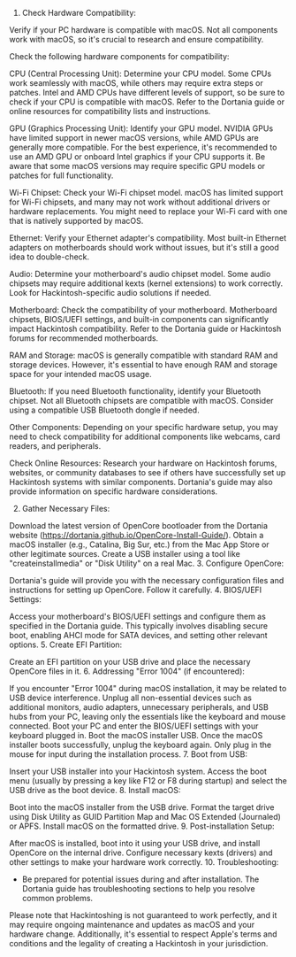 1. Check Hardware Compatibility:

Verify if your PC hardware is compatible with macOS. Not all components work with macOS, so it's crucial to research and ensure compatibility.

Check the following hardware components for compatibility:

CPU (Central Processing Unit): Determine your CPU model. Some CPUs work seamlessly with macOS, while others may require extra steps or patches. Intel and AMD CPUs have different levels of support, so be sure to check if your CPU is compatible with macOS. Refer to the Dortania guide or online resources for compatibility lists and instructions.

GPU (Graphics Processing Unit): Identify your GPU model. NVIDIA GPUs have limited support in newer macOS versions, while AMD GPUs are generally more compatible. For the best experience, it's recommended to use an AMD GPU or onboard Intel graphics if your CPU supports it. Be aware that some macOS versions may require specific GPU models or patches for full functionality.

Wi-Fi Chipset: Check your Wi-Fi chipset model. macOS has limited support for Wi-Fi chipsets, and many may not work without additional drivers or hardware replacements. You might need to replace your Wi-Fi card with one that is natively supported by macOS.

Ethernet: Verify your Ethernet adapter's compatibility. Most built-in Ethernet adapters on motherboards should work without issues, but it's still a good idea to double-check.

Audio: Determine your motherboard's audio chipset model. Some audio chipsets may require additional kexts (kernel extensions) to work correctly. Look for Hackintosh-specific audio solutions if needed.

Motherboard: Check the compatibility of your motherboard. Motherboard chipsets, BIOS/UEFI settings, and built-in components can significantly impact Hackintosh compatibility. Refer to the Dortania guide or Hackintosh forums for recommended motherboards.

RAM and Storage: macOS is generally compatible with standard RAM and storage devices. However, it's essential to have enough RAM and storage space for your intended macOS usage.

Bluetooth: If you need Bluetooth functionality, identify your Bluetooth chipset. Not all Bluetooth chipsets are compatible with macOS. Consider using a compatible USB Bluetooth dongle if needed.

Other Components: Depending on your specific hardware setup, you may need to check compatibility for additional components like webcams, card readers, and peripherals.

Check Online Resources: Research your hardware on Hackintosh forums, websites, or community databases to see if others have successfully set up Hackintosh systems with similar components. Dortania's guide may also provide information on specific hardware considerations.

2. Gather Necessary Files:

Download the latest version of OpenCore bootloader from the Dortania website (https://dortania.github.io/OpenCore-Install-Guide/).
Obtain a macOS installer (e.g., Catalina, Big Sur, etc.) from the Mac App Store or other legitimate sources.
Create a USB installer using a tool like "createinstallmedia" or "Disk Utility" on a real Mac.
3. Configure OpenCore:

Dortania's guide will provide you with the necessary configuration files and instructions for setting up OpenCore. Follow it carefully.
4. BIOS/UEFI Settings:

Access your motherboard's BIOS/UEFI settings and configure them as specified in the Dortania guide. This typically involves disabling secure boot, enabling AHCI mode for SATA devices, and setting other relevant options.
5. Create EFI Partition:

Create an EFI partition on your USB drive and place the necessary OpenCore files in it.
6. Addressing "Error 1004" (if encountered):

If you encounter "Error 1004" during macOS installation, it may be related to USB device interference.
Unplug all non-essential devices such as additional monitors, audio adapters, unnecessary peripherals, and USB hubs from your PC, leaving only the essentials like the keyboard and mouse connected.
Boot your PC and enter the BIOS/UEFI settings with your keyboard plugged in.
Boot the macOS installer USB.
Once the macOS installer boots successfully, unplug the keyboard again.
Only plug in the mouse for input during the installation process.
7. Boot from USB:

Insert your USB installer into your Hackintosh system.
Access the boot menu (usually by pressing a key like F12 or F8 during startup) and select the USB drive as the boot device.
8. Install macOS:

Boot into the macOS installer from the USB drive.
Format the target drive using Disk Utility as GUID Partition Map and Mac OS Extended (Journaled) or APFS.
Install macOS on the formatted drive.
9. Post-installation Setup:

After macOS is installed, boot into it using your USB drive, and install OpenCore on the internal drive.
Configure necessary kexts (drivers) and other settings to make your hardware work correctly.
10. Troubleshooting:
- Be prepared for potential issues during and after installation. The Dortania guide has troubleshooting sections to help you resolve common problems.

Please note that Hackintoshing is not guaranteed to work perfectly, and it may require ongoing maintenance and updates as macOS and your hardware change. Additionally, it's essential to respect Apple's terms and conditions and the legality of creating a Hackintosh in your jurisdiction.
